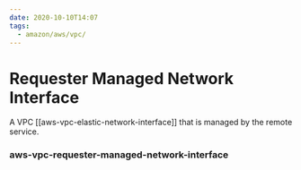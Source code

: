 ```yaml
---
date: 2020-10-10T14:07
tags:
  - amazon/aws/vpc/
---
```


# Requester Managed Network Interface

A VPC [[aws-vpc-elastic-network-interface]] that is managed by the remote service.


### aws-vpc-requester-managed-network-interface
